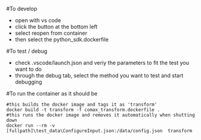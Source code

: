 


#To develop
- open with vs code 
- click the button at the bottom left
- select reopen from container
- then select the python_sdk.dockerfile

#To test / debug
- check .vscode/launch.json and veriy the parameters to fit the test you want to do
- through the debug tab, select the method you want to test and start debugging


#To run the container as it should be 

```
#this builds the docker image and tags it as 'transform'
docker build -t transform -f comax_transform.dockerfile .
#this runs the docker image and removes it automatically when shutting down
docker run --rm -v [fullpath]\test_data\ConfigureInput.json:/data/config.json  transform
```